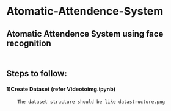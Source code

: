 # Atomatic-Attendence-System
## Atomatic Attendence System using face recognition
## <br> <b>Steps to follow:</b>
#### 1)Create Dataset (refer Videotoimg.ipynb)
        The dataset structure should be like datastructure.png
